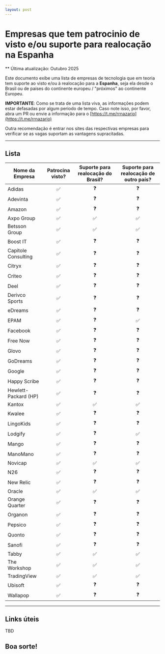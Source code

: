 ```yaml
---
layout: post
---
```

# Empresas que tem patrocinio de visto e/ou suporte para realocação na Espanha 

** Última atualização: Outubro 2025

Este documento exibe uma lista de empresas de tecnologia que em teoria tem suporte ao visto e/ou à realocação para a **Espanha**, seja ela desde o Brasil ou de países do continente europeu / "próximos" ao continente Europeu.

**IMPORTANTE**: Como se trata de uma lista viva, as informações podem estar defasadas por algum periodo de tempo. Caso note isso, por favor, abra um PR ou envie a informação para o 
[https://t.me/rrnazario](https://t.me/rrnazario)

Outra recomendação é entrar nos sites das respectivas empresas para verificar se as vagas suportam as vantagens supracitadas.

---
## Lista

| Nome da Empresa | Patrocina visto? | Suporte para realocação do Brasil? | Suporte para realocação de outro país? |
|---|:---:|:---:|:---:|
| Adidas | ✅ | ❓ | ❓ |
| Adevinta | ✅ | ❓ | ❓ |
| Amazon | ✅ | ❓ | ❓ |
| Axpo Group | ✅ | ✅ | ✅ |
| Betsson Group | ✅ | ✅ | ✅ |
| Boost IT | ✅ | ❓ | ❓ |
| Capitole Consulting | ✅ | ❓ | ❓ |
| Citryx | ✅ | ❓ | ❓ |
| Criteo | ✅ | ❓ | ❓ |
| Deel | ✅ | ❓ | ❓ |
| Derivco Sports | ✅ | ❓ | ❓ |
| eDreams | ✅ | ❓ | ❓ |
| EPAM | ✅ | ❓ | ✅ |
| Facebook | ✅ | ❓ | ❓ |
| Free Now | ✅ | ❓ | ❓ |
| Glovo | ✅ | ❓ | ❓ |
| GoDreams | ✅ | ❓ | ❓ |
| Google | ✅ | ❓ | ❓ |
| Happy Scribe | ✅ | ❓ | ❓ |
| Hewlett-Packard (HP) | ✅ | ❓ | ❓ |
| Kantox | ✅ | ✅ | ✅ |
| Kwalee | ✅ | ❓ | ❓ |
| LingoKids | ✅ | ❓ | ❓ |
| Lodgify | ✅ | ❓ | ✅ |
| Mango | ✅ | ❓ | ❓ |
| ManoMano | ✅ | ❓ | ❓ |
| Novicap | ✅ | ✅ | ✅ |
| N26 | ✅ | ❓ | ❓ |
| New Relic | ✅ | ❓ | ❓ |
| Oracle | ✅ | ✅ | ✅ |
| Orange Quarter | ✅ | ❓ | ❓ |
| Organon | ✅ | ❓ | ❓ |
| Pepsico | ✅ | ❓ | ❓ |
| Quonto | ✅ | ❓ | ❓ |
| Sanofi | ✅ | ❓ | ❓ |
| Tabby | ✅ | ✅ | ✅ |
| The Workshop | ✅ | ✅ | ✅ | 
| TradingView | ✅ | ✅ | ✅ |
| Ubisoft | ✅ | ❓ | ❓ |
| Wallapop | ✅ | ❓ | ❓ |

---
## Links úteis

TBD

## Boa sorte!
